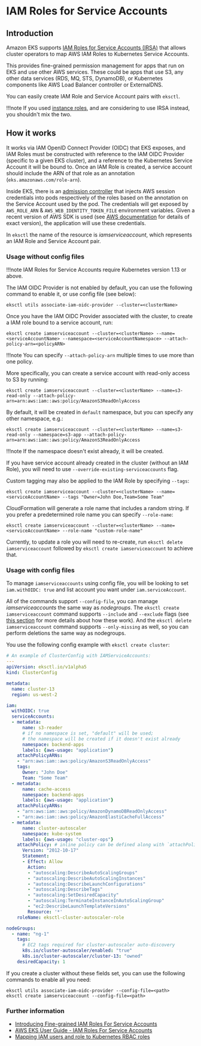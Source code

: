 # IAM Roles for Service Accounts

## Introduction

Amazon EKS supports [IAM Roles for Service Accounts (IRSA)][eks-user-guide] that allows cluster operators to map AWS IAM Roles to Kubernetes Service Accounts.

This provides fine-grained permission management for apps that run on EKS and use other AWS services. These could be apps that use S3,
any other data services (RDS, MQ, STS, DynamoDB), or Kubernetes components like AWS Load Balancer controller or ExternalDNS.

You can easily create IAM Role and Service Account pairs with `eksctl`.

!!!note
    If you used [instance roles](/usage/iam-policies), and are considering to use IRSA instead, you shouldn't mix the two.

## How it works

It works via IAM OpenID Connect Provider (OIDC) that EKS exposes, and IAM Roles must be constructed with reference to the IAM OIDC Provider (specific to a given EKS cluster), and a reference to the Kubernetes Service Account it will be bound to.
Once an IAM Role is created, a service account should include the ARN of that role as an annotation (`eks.amazonaws.com/role-arn`).

Inside EKS, there is an [admission controller](https://github.com/aws/amazon-eks-pod-identity-webhook/) that injects AWS session credentials into pods respectively of the roles based on the annotation on the Service Account used by the pod. The credentials will get exposed by `AWS_ROLE_ARN` & `AWS_WEB_IDENTITY_TOKEN_FILE` environment variables. Given a recent version of AWS SDK is used (see [AWS documentation][eks-user-guide-sdk] for details of exact version), the application will use these credentials.

In `eksctl` the name of the resource is _iamserviceaccount_, which represents an IAM Role and Service Account pair.

### Usage without config files

!!!note
    IAM Roles for Service Accounts require Kubernetes version 1.13 or above.

The IAM OIDC Provider is not enabled by default, you can use the following command to enable it, or use config file (see below):

```console
eksctl utils associate-iam-oidc-provider --cluster=<clusterName>
```

Once you have the IAM OIDC Provider associated with the cluster, to create a IAM role bound to a service account, run:

```console
eksctl create iamserviceaccount --cluster=<clusterName> --name=<serviceAccountName> --namespace=<serviceAccountNamespace> --attach-policy-arn=<policyARN>
```

!!!note
    You can specify `--attach-policy-arn` multiple times to use more than one policy.

More specifically, you can create a service account with read-only access to S3 by running:

```console
eksctl create iamserviceaccount --cluster=<clusterName> --name=s3-read-only --attach-policy-arn=arn:aws:iam::aws:policy/AmazonS3ReadOnlyAccess
```

By default, it will be created in `default` namespace, but you can specify any other namespace, e.g.:
```console
eksctl create iamserviceaccount --cluster=<clusterName> --name=s3-read-only --namespace=s3-app --attach-policy-arn=arn:aws:iam::aws:policy/AmazonS3ReadOnlyAccess
```

!!!note
    If the namespace doesn't exist already, it will be created.

If you have service account already created in the cluster (without an IAM Role), you will need to use `--override-existing-serviceaccounts` flag.

Custom tagging may also be applied to the IAM Role by specifying `--tags`:

```console
eksctl create iamserviceaccount --cluster=<clusterName> --name=<serviceAccountName> --tags "Owner=John Doe,Team=Some Team"
```

CloudFormation will generate a role name that includes a random string. If you prefer a predetermined role name you can specify `--role-name`:

```console
eksctl create iamserviceaccount --cluster=<clusterName> --name=<serviceAccountName> --role-name "custom-role-name"
```

Currently, to update a role you will need to re-create, run `eksctl delete iamserviceaccount` followed by `eksctl create iamserviceaccount` to achieve that.

### Usage with config files

To manage `iamserviceaccounts` using config file, you will be looking to set `iam.withOIDC: true` and list account you want under `iam.serviceAccount`.

All of the commands support `--config-file`, you can manage _iamserviceaccounts_ the same way as _nodegroups_.
The `eksctl create iamserviceaccount` command supports `--include` and `--exclude` flags (see
[this section](/usage/managing-nodegroups#include-and-exclude-rules) for more details about how these work).
And the `eksctl delete iamserviceaccount` command supports `--only-missing` as well, so you can perform deletions the same way as nodegroups.

You use the following config example with `eksctl create cluster`:

```YAML
# An example of ClusterConfig with IAMServiceAccounts:
---
apiVersion: eksctl.io/v1alpha5
kind: ClusterConfig

metadata:
  name: cluster-13
  region: us-west-2

iam:
  withOIDC: true
  serviceAccounts:
  - metadata:
      name: s3-reader
      # if no namespace is set, "default" will be used;
      # the namespace will be created if it doesn't exist already
      namespace: backend-apps
      labels: {aws-usage: "application"}
    attachPolicyARNs:
    - "arn:aws:iam::aws:policy/AmazonS3ReadOnlyAccess"
    tags:
      Owner: "John Doe"
      Team: "Some Team"
  - metadata:
      name: cache-access
      namespace: backend-apps
      labels: {aws-usage: "application"}
    attachPolicyARNs:
    - "arn:aws:iam::aws:policy/AmazonDynamoDBReadOnlyAccess"
    - "arn:aws:iam::aws:policy/AmazonElastiCacheFullAccess"
  - metadata:
      name: cluster-autoscaler
      namespace: kube-system
      labels: {aws-usage: "cluster-ops"}
    attachPolicy: # inline policy can be defined along with `attachPolicyARNs`
      Version: "2012-10-17"
      Statement:
      - Effect: Allow
        Action:
        - "autoscaling:DescribeAutoScalingGroups"
        - "autoscaling:DescribeAutoScalingInstances"
        - "autoscaling:DescribeLaunchConfigurations"
        - "autoscaling:DescribeTags"
        - "autoscaling:SetDesiredCapacity"
        - "autoscaling:TerminateInstanceInAutoScalingGroup"
        - "ec2:DescribeLaunchTemplateVersions"
        Resource: '*'
    roleName: eksctl-cluster-autoscaler-role

nodeGroups:
  - name: "ng-1"
    tags:
      # EC2 tags required for cluster-autoscaler auto-discovery
      k8s.io/cluster-autoscaler/enabled: "true"
      k8s.io/cluster-autoscaler/cluster-13: "owned"
    desiredCapacity: 1
```

If you create a cluster without these fields set, you can use the following commands to enable all you need:

```console
eksctl utils associate-iam-oidc-provider --config-file=<path>
eksctl create iamserviceaccount --config-file=<path>
```

### Further information

- [Introducing Fine-grained IAM Roles For Service Accounts](https://aws.amazon.com/blogs/opensource/introducing-fine-grained-iam-roles-service-accounts/)
- [AWS EKS User Guide - IAM Roles For Service Accounts][eks-user-guide]
- [Mapping IAM users and role to Kubernetes RBAC roles](https://eksctl.io/usage/iam-identity-mappings/)

[eks-user-guide]: https://docs.aws.amazon.com/eks/latest/userguide/iam-roles-for-service-accounts.html
[eks-user-guide-sdk]: https://docs.aws.amazon.com/eks/latest/userguide/iam-roles-for-service-accounts-minimum-sdk.html
